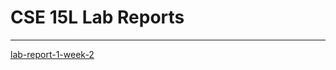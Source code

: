 # CSE 15L Lab Reports
---
[lab-report-1-week-2](https://kevku.github.io/cse15l-lab-reports/lab-report-1-week-2.html)  
